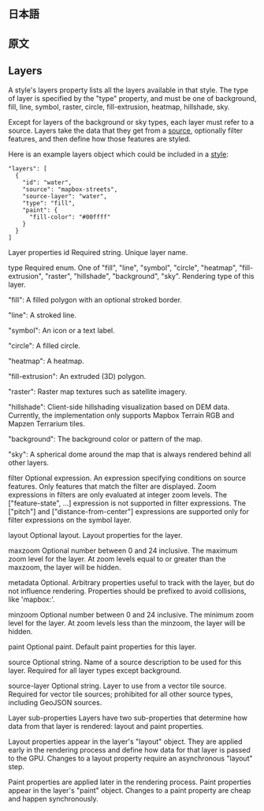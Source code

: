 ## 日本語

## 原文

## Layers

A style's layers property lists all the layers available in that style. The type of layer is specified by the "type" property, and must be one of background, fill, line, symbol, raster, circle, fill-extrusion, heatmap, hillshade, sky.

Except for layers of the background or sky types, each layer must refer to a source. Layers take the data that they get from a [source](https://docs.mapbox.com/help/glossary/source/), optionally filter features, and then define how those features are styled.

Here is an example layers object which could be included in a [style](https://docs.mapbox.com/help/glossary/style/):
```
"layers": [
  {
    "id": "water",
    "source": "mapbox-streets",
    "source-layer": "water",
    "type": "fill",
    "paint": {
      "fill-color": "#00ffff"
    }
  }
]
```
Layer properties
id
Required string.
Unique layer name.

type
Required enum. One of "fill", "line", "symbol", "circle", "heatmap", "fill-extrusion", "raster", "hillshade", "background", "sky".
Rendering type of this layer.

"fill":
A filled polygon with an optional stroked border.

"line":
A stroked line.

"symbol":
An icon or a text label.

"circle":
A filled circle.

"heatmap":
A heatmap.

"fill-extrusion":
An extruded (3D) polygon.

"raster":
Raster map textures such as satellite imagery.

"hillshade":
Client-side hillshading visualization based on DEM data. Currently, the implementation only supports Mapbox Terrain RGB and Mapzen Terrarium tiles.

"background":
The background color or pattern of the map.

"sky":
A spherical dome around the map that is always rendered behind all other layers.

filter
Optional expression.
An expression specifying conditions on source features. Only features that match the filter are displayed. Zoom expressions in filters are only evaluated at integer zoom levels. The ["feature-state", ...] expression is not supported in filter expressions. The ["pitch"] and ["distance-from-center"] expressions are supported only for filter expressions on the symbol layer.

layout
Optional layout.
Layout properties for the layer.

maxzoom
Optional number between 0 and 24 inclusive.
The maximum zoom level for the layer. At zoom levels equal to or greater than the maxzoom, the layer will be hidden.

metadata
Optional.
Arbitrary properties useful to track with the layer, but do not influence rendering. Properties should be prefixed to avoid collisions, like 'mapbox:'.

minzoom
Optional number between 0 and 24 inclusive.
The minimum zoom level for the layer. At zoom levels less than the minzoom, the layer will be hidden.

paint
Optional paint.
Default paint properties for this layer.

source
Optional string.
Name of a source description to be used for this layer. Required for all layer types except background.

source-layer
Optional string.
Layer to use from a vector tile source. Required for vector tile sources; prohibited for all other source types, including GeoJSON sources.

Layer sub-properties
Layers have two sub-properties that determine how data from that layer is rendered: layout and paint properties.

Layout properties appear in the layer's "layout" object. They are applied early in the rendering process and define how data for that layer is passed to the GPU. Changes to a layout property require an asynchronous "layout" step.

Paint properties are applied later in the rendering process. Paint properties appear in the layer's "paint" object. Changes to a paint property are cheap and happen synchronously.


